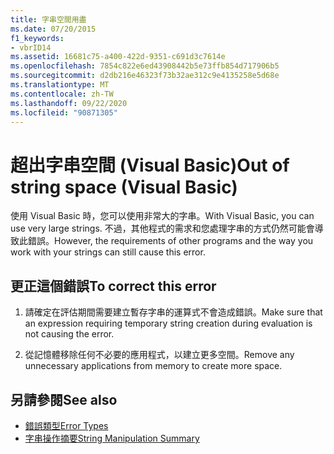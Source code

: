 ```yaml
---
title: 字串空間用盡
ms.date: 07/20/2015
f1_keywords:
- vbrID14
ms.assetid: 16681c75-a400-422d-9351-c691d3c7614e
ms.openlocfilehash: 7854c822e6ed43908442b5e73ffb854d717906b5
ms.sourcegitcommit: d2db216e46323f73b32ae312c9e4135258e5d68e
ms.translationtype: MT
ms.contentlocale: zh-TW
ms.lasthandoff: 09/22/2020
ms.locfileid: "90871305"
---
```

# <a name="out-of-string-space-visual-basic"></a><span data-ttu-id="f8751-102">超出字串空間 (Visual Basic)</span><span class="sxs-lookup"><span data-stu-id="f8751-102">Out of string space (Visual Basic)</span></span>

<span data-ttu-id="f8751-103">使用 Visual Basic 時，您可以使用非常大的字串。</span><span class="sxs-lookup"><span data-stu-id="f8751-103">With Visual Basic, you can use very large strings.</span></span> <span data-ttu-id="f8751-104">不過，其他程式的需求和您處理字串的方式仍然可能會導致此錯誤。</span><span class="sxs-lookup"><span data-stu-id="f8751-104">However, the requirements of other programs and the way you work with your strings can still cause this error.</span></span>  
  
## <a name="to-correct-this-error"></a><span data-ttu-id="f8751-105">更正這個錯誤</span><span class="sxs-lookup"><span data-stu-id="f8751-105">To correct this error</span></span>  
  
1. <span data-ttu-id="f8751-106">請確定在評估期間需要建立暫存字串的運算式不會造成錯誤。</span><span class="sxs-lookup"><span data-stu-id="f8751-106">Make sure that an expression requiring temporary string creation during evaluation is not causing the error.</span></span>  
  
2. <span data-ttu-id="f8751-107">從記憶體移除任何不必要的應用程式，以建立更多空間。</span><span class="sxs-lookup"><span data-stu-id="f8751-107">Remove any unnecessary applications from memory to create more space.</span></span>  
  
## <a name="see-also"></a><span data-ttu-id="f8751-108">另請參閱</span><span class="sxs-lookup"><span data-stu-id="f8751-108">See also</span></span>

- [<span data-ttu-id="f8751-109">錯誤類型</span><span class="sxs-lookup"><span data-stu-id="f8751-109">Error Types</span></span>](../../programming-guide/language-features/error-types.md)
- [<span data-ttu-id="f8751-110">字串操作摘要</span><span class="sxs-lookup"><span data-stu-id="f8751-110">String Manipulation Summary</span></span>](../keywords/string-manipulation-summary.md)
